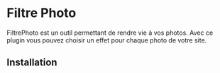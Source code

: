 <h1>Filtre Photo</h1>


<p>FiltrePhoto est un outil permettant de rendre vie à vos photos. Avec ce plugin vous pouvez choisir un effet pour chaque photo de votre site.</p>

<h2>Installation</h2>

